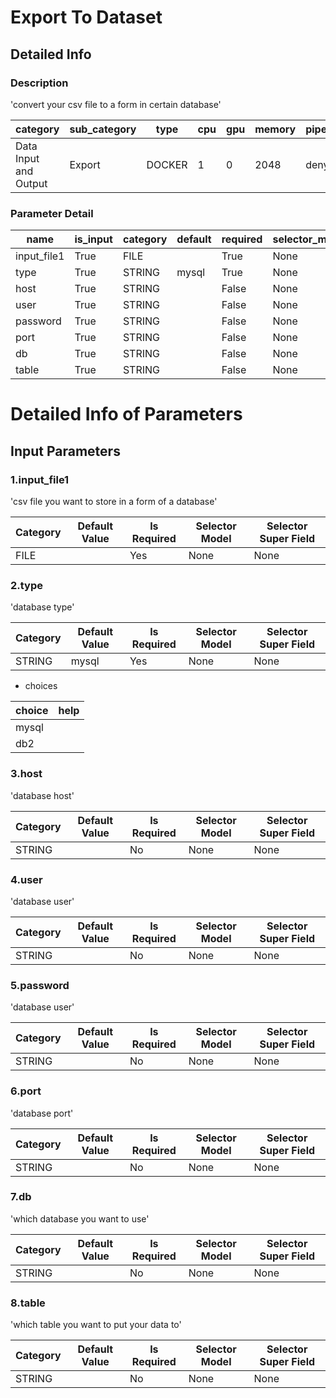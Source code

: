 # Export To Dataset
## Detailed Info
### Description
'convert your csv file to a form in certain database'


| category | sub_category | type | cpu | gpu | memory | pipe_status |
| --- | --- | --- | --- | --- | --- | --- |
| Data Input and Output | Export | DOCKER | 1 | 0 | 2048 | deny |


### Parameter Detail

| name | is_input | category | default | required | selector_model |
| --- | --- | --- | --- | --- | --- |
| input_file1 | True | FILE |  | True | None |
| type | True | STRING | mysql | True | None |
| host | True | STRING |  | False | None |
| user | True | STRING |  | False | None |
| password | True | STRING |  | False | None |
| port | True | STRING |  | False | None |
| db | True | STRING |  | False | None |
| table | True | STRING |  | False | None |


# Detailed Info of Parameters
## Input Parameters
### 1.input_file1
'csv file you want to store in a form of a database'


| Category | Default Value | Is Required | Selector Model | Selector Super Field |
| --- | --- | --- | --- | --- |
| FILE |  | Yes | None | None |


### 2.type
'database type'


| Category | Default Value | Is Required | Selector Model | Selector Super Field |
| --- | --- | --- | --- | --- |
| STRING | mysql | Yes | None | None |


+ choices


| choice | help |
| --- | --- |
| mysql |  |
| db2 |  |


### 3.host
'database host'


| Category | Default Value | Is Required | Selector Model | Selector Super Field |
| --- | --- | --- | --- | --- |
| STRING |  | No | None | None |


### 4.user
'database user'


| Category | Default Value | Is Required | Selector Model | Selector Super Field |
| --- | --- | --- | --- | --- |
| STRING |  | No | None | None |


### 5.password
'database user'


| Category | Default Value | Is Required | Selector Model | Selector Super Field |
| --- | --- | --- | --- | --- |
| STRING |  | No | None | None |


### 6.port
'database port'


| Category | Default Value | Is Required | Selector Model | Selector Super Field |
| --- | --- | --- | --- | --- |
| STRING |  | No | None | None |


### 7.db
'which database you want to use'


| Category | Default Value | Is Required | Selector Model | Selector Super Field |
| --- | --- | --- | --- | --- |
| STRING |  | No | None | None |


### 8.table
'which table you want to put your data to'


| Category | Default Value | Is Required | Selector Model | Selector Super Field |
| --- | --- | --- | --- | --- |
| STRING |  | No | None | None |


